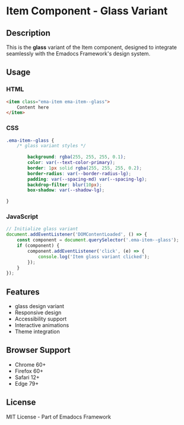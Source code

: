 # Item Component - Glass Variant

## Description
This is the **glass** variant of the Item component, designed to integrate seamlessly with the Emadocs Framework's design system.

## Usage

### HTML
```html
<item class="ema-item ema-item--glass">
    Content here
</item>
```

### CSS
```css
.ema-item--glass {
    /* glass variant styles */
    
        background: rgba(255, 255, 255, 0.1);
        color: var(--text-color-primary);
        border: 1px solid rgba(255, 255, 255, 0.2);
        border-radius: var(--border-radius-lg);
        padding: var(--spacing-md) var(--spacing-lg);
        backdrop-filter: blur(10px);
        box-shadow: var(--shadow-lg);
    
}
```

### JavaScript
```javascript
// Initialize glass variant
document.addEventListener('DOMContentLoaded', () => {
    const component = document.querySelector('.ema-item--glass');
    if (component) {
        component.addEventListener('click', (e) => {
            console.log('Item glass variant clicked');
        });
    }
});
```

## Features
- glass design variant
- Responsive design
- Accessibility support
- Interactive animations
- Theme integration

## Browser Support
- Chrome 60+
- Firefox 60+
- Safari 12+
- Edge 79+

## License
MIT License - Part of Emadocs Framework
